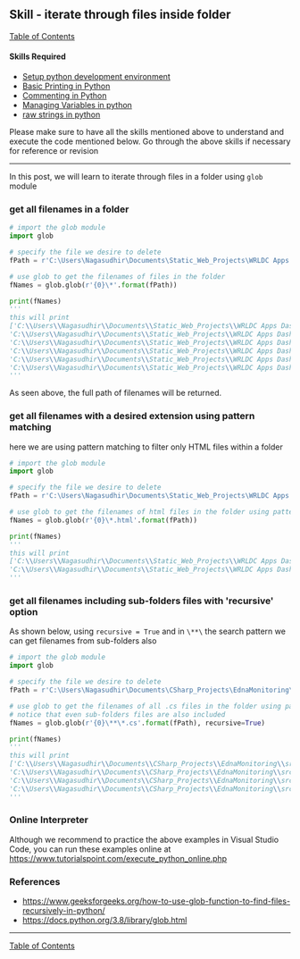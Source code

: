 ## Skill - iterate through files inside folder
[Table of Contents](https://nagasudhir.blogspot.com/2020/04/taming-python-table-of-contents.html)

#### Skills Required
* [Setup python development environment](https://nagasudhir.blogspot.com/2020/04/setup-python-development-environment_14.html)
* [Basic Printing in Python](https://nagasudhir.blogspot.com/2020/04/basic-printing-in-python.html)
* [Commenting in Python](https://nagasudhir.blogspot.com/2020/04/comments-in-python.html)
* [Managing Variables in python](https://nagasudhir.blogspot.com/2020/04/managing-variables-in-python.html)
* [raw strings in python](https://nagasudhir.blogspot.com/2020/05/raw-strings-in-python.html)

Please make sure to have all the skills mentioned above to understand and execute the code mentioned below. Go through the above skills if necessary for reference or revision
<hr/>

In this post, we will learn to iterate through files in a folder using `glob` module

### get all filenames in a folder
```python
# import the glob module
import glob

# specify the file we desire to delete
fPath = r'C:\Users\Nagasudhir\Documents\Static_Web_Projects\WRLDC Apps Dashboard'

# use glob to get the filenames of files in the folder
fNames = glob.glob(r'{0}\*'.format(fPath))

print(fNames)
'''
this will print
['C:\\Users\\Nagasudhir\\Documents\\Static_Web_Projects\\WRLDC Apps Dashboard\\assets', 
'C:\\Users\\Nagasudhir\\Documents\\Static_Web_Projects\\WRLDC Apps Dashboard\\cards.css', 
'C:\\Users\\Nagasudhir\\Documents\\Static_Web_Projects\\WRLDC Apps Dashboard\\cards.html', 
'C:\\Users\\Nagasudhir\\Documents\\Static_Web_Projects\\WRLDC Apps Dashboard\\index.css', 
'C:\\Users\\Nagasudhir\\Documents\\Static_Web_Projects\\WRLDC Apps Dashboard\\index.html', 
'C:\\Users\\Nagasudhir\\Documents\\Static_Web_Projects\\WRLDC Apps Dashboard\\index.js']
'''
```
As seen above, the full path of filenames will be returned.

### get all filenames with a desired extension using pattern matching
here we are using pattern matching to filter only HTML files within a folder
```python
# import the glob module
import glob

# specify the file we desire to delete
fPath = r'C:\Users\Nagasudhir\Documents\Static_Web_Projects\WRLDC Apps Dashboard'

# use glob to get the filenames of html files in the folder using pattern matching
fNames = glob.glob(r'{0}\*.html'.format(fPath))

print(fNames)
'''
this will print
['C:\\Users\\Nagasudhir\\Documents\\Static_Web_Projects\\WRLDC Apps Dashboard\\cards.html', 
'C:\\Users\\Nagasudhir\\Documents\\Static_Web_Projects\\WRLDC Apps Dashboard\\index.html']
'''
```

### get all filenames including sub-folders files with 'recursive' option
As shown below, using `recursive = True` and in `\**\` the search pattern we can get filenames from sub-folders also
```python
# import the glob module
import glob

# specify the file we desire to delete
fPath = r'C:\Users\Nagasudhir\Documents\CSharp_Projects\EdnaMonitoring\src\EdnaMonitoring.App\Data'

# use glob to get the filenames of all .cs files in the folder using pattern matching
# notice that even sub-folders files are also included
fNames = glob.glob(r'{0}\**\*.cs'.format(fPath), recursive=True)

print(fNames)
'''
this will print
['C:\\Users\\Nagasudhir\\Documents\\CSharp_Projects\\EdnaMonitoring\\src\\EdnaMonitoring.App\\Data\\AppIdentityDbContext.cs', 
'C:\\Users\\Nagasudhir\\Documents\\CSharp_Projects\\EdnaMonitoring\\src\\EdnaMonitoring.App\\Data\\Configurations\\IctConfiguration.cs', 
'C:\\Users\\Nagasudhir\\Documents\\CSharp_Projects\\EdnaMonitoring\\src\\EdnaMonitoring.App\\Data\\Configurations\\MonitoringEntityConfiguration.cs', 
'C:\\Users\\Nagasudhir\\Documents\\CSharp_Projects\\EdnaMonitoring\\src\\EdnaMonitoring.App\\Data\\Configurations\\TransLineConfiguration.cs']
'''
```

### Online Interpreter
Although we recommend to practice the above examples in Visual Studio Code, you can run these examples online at https://www.tutorialspoint.com/execute_python_online.php

### References
* https://www.geeksforgeeks.org/how-to-use-glob-function-to-find-files-recursively-in-python/
* https://docs.python.org/3.8/library/glob.html
<hr/>

[Table of Contents](https://nagasudhir.blogspot.com/2020/04/taming-python-table-of-contents.html)



<!--stackedit_data:
eyJwcm9wZXJ0aWVzIjoidGl0bGU6IEl0ZXJhdGUgdGhyb3VnaC
BmaWxlcyBpbnNpZGUgZm9sZGVyXG5hdXRob3I6IE5hZ2FzdWRo
aXIgUHVsbGFcbmRhdGU6ICcyMDIwLTA2LTAxJ1xudGFnczogJ2
xlYXJuaW5nLCBweXRob24sIHRhbWluZ19weXRob25fc2tpbGwn
XG5jYXRlZ29yaWVzOiB0YW1pbmdfcHl0aG9uX3NraWxsXG4iLC
JoaXN0b3J5IjpbMTU1NjAyOTUwMyw0NDMyMzc1ODMsODU3MTk2
OTUzXX0=
-->